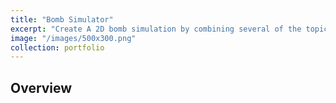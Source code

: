 ```yaml
---
title: "Bomb Simulator"
excerpt: "Create A 2D bomb simulation by combining several of the topics learned in Programming 4 such as inheritance, interfaces, various data structures, etc."
image: "/images/500x300.png"
collection: portfolio
---
```



## Overview
